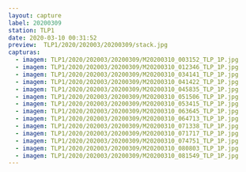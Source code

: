 ```yaml
---
layout: capture
label: 20200309
station: TLP1
date: 2020-03-10 00:31:52
preview:  TLP1/2020/202003/20200309/stack.jpg
capturas:
  - imagem: TLP1/2020/202003/20200309/M20200310_003152_TLP_1P.jpg
  - imagem: TLP1/2020/202003/20200309/M20200310_012346_TLP_1P.jpg
  - imagem: TLP1/2020/202003/20200309/M20200310_034141_TLP_1P.jpg
  - imagem: TLP1/2020/202003/20200309/M20200310_041422_TLP_1P.jpg
  - imagem: TLP1/2020/202003/20200309/M20200310_045835_TLP_1P.jpg
  - imagem: TLP1/2020/202003/20200309/M20200310_051506_TLP_1P.jpg
  - imagem: TLP1/2020/202003/20200309/M20200310_053415_TLP_1P.jpg
  - imagem: TLP1/2020/202003/20200309/M20200310_063645_TLP_1P.jpg
  - imagem: TLP1/2020/202003/20200309/M20200310_064713_TLP_1P.jpg
  - imagem: TLP1/2020/202003/20200309/M20200310_071338_TLP_1P.jpg
  - imagem: TLP1/2020/202003/20200309/M20200310_071717_TLP_1P.jpg
  - imagem: TLP1/2020/202003/20200309/M20200310_074751_TLP_1P.jpg
  - imagem: TLP1/2020/202003/20200309/M20200310_080803_TLP_1P.jpg
  - imagem: TLP1/2020/202003/20200309/M20200310_081549_TLP_1P.jpg
---
```

